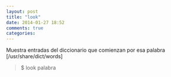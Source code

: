 ```yaml
---
layout: post
title: "look"
date: 2014-01-27 18:52
comments: true
categories: 
---
```

Muestra entradas del diccionario que comienzan por esa palabra [/usr/share/dict/words]

>$ look palabra

